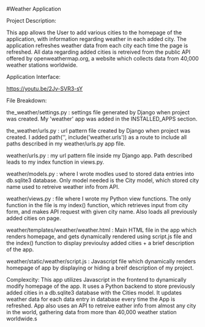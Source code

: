 #Weather Application


Project Description:

This app allows the User to add various cities to the homepage of the application, with information regarding weather in each added city. 
The application refreshes weather data from each city each time the page is refreshed.
All data regarding added cities is retreived from the public API offered by openweathermap.org, a website which collects data from 40,000 weather stations worldwide.

Application Interface:

https://youtu.be/2Jv-SVR3-sY

File Breakdown:

the_weather/settings.py : settings file generated by Django when project was created. My 'weather' app was added in the INSTALLED_APPS section.

the_weather/urls.py : url pattern file created by Django when project was created. I added path('', include('weather.urls')) as a route to include all paths described in my weather/urls.py app file.

weather/urls.py : my url pattern file inside my Django app. Path described leads to my index function in views.py.

weather/models.py : where I wrote modles used to stored data entries into db.sqlite3 database. Only model needed is the City model, which stored city name used to retreive weather info from API.

weather/views.py : file where I wrote my Python view functions. The only function in the file is my index() function, which retrieves input from city form, and makes API request with given city name. Also loads all previously added cities on page.

weather/templates/weather/weather.html : Main HTML file in the app which renders homepage, and gets dynamically rendered using script.js file and the index() function to display previoulsy added cities + a brief description of the app.

weather/static/weather/script.js : Javascript file which dynamically renders homepage of app by displaying or hiding a breif description of my project.

Complexcity:
This app utilizes Javascript in the frontend to dynamically modify homepage of the app. 
It uses a Python backend to store previously added cities in a db.sqlite3 database with the Cities model. 
It updates weather data for each data entry in database every time the App is refreshed. 
App also uses an API to retreive eather info from almost any city in the world, gathering data from more than 40,000 weather station worldwide.s
